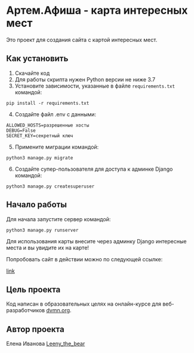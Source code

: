 # Артем.Афиша - карта интересных мест 
Это проект для создания сайта с картой интересных мест. 

## Как установить

1. Скачайте код
2. Для работы скрипта нужен Python версии не ниже 3.7
3. Установите зависимости, указанные в файле ``requirements.txt`` командой:

 ```pip install -r requirements.txt```
 
4. Создайте файл .env с данными:

```
ALLOWED_HOSTS=разрешенные хосты
DEBUG=False
SECRET_KEY=секретный ключ 
```
5. Примените миграции командой:

```python3 manage.py migrate```

6. Создайте супер-пользователя для доступа к админке Django командой:

```python3 manage.py createsuperuser```


## Начало работы

Для начала запустите сервер командой:

```python3 manage.py runserver```

Для использования карты внесите через админку Django интересные места и вы увидите их на карте!

Попробовать сайт в действии можно по следующей ссылке:

[link](link) 

## Цель проекта

Код написан в образовательных целях на онлайн-курсе для веб-разработчиков [dvmn.org](https://dvmn.org/).

## Автор проекта

Елена Иванова [Leeny_the_bear](https://github.com/leenythebear)
